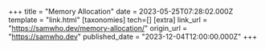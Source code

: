 +++
title = "Memory Allocation"
date = 2023-05-25T07:28:02.000Z
template = "link.html"
[taxonomies]
tech=[]
[extra]
link_url = "https://samwho.dev/memory-allocation/"
origin_url = "https://samwho.dev"
published_date = "2023-12-04T12:00:00.000Z"
+++
